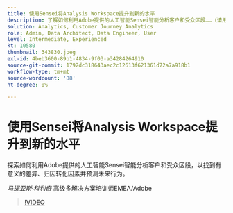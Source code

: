 ```yaml
---
title: 使用Sensei将Analysis Workspace提升到新的水平
description: 了解如何利用Adobe提供的人工智能Sensei智能分析客户和受众区段……（请用60到160个字符描述）
solution: Analytics, Customer Journey Analytics
role: Admin, Data Architect, Data Engineer, User
level: Intermediate, Experienced
kt: 10580
thumbnail: 343830.jpeg
exl-id: 4beb3600-89b1-4834-9f03-a34284264910
source-git-commit: 1792dc318643aec2c12613f621361d72a7a918b1
workflow-type: tm+mt
source-wordcount: '88'
ht-degree: 0%

---
```


# 使用Sensei将Analysis Workspace提升到新的水平

探索如何利用Adobe提供的人工智能Sensei智能分析客户和受众区段，以找到有意义的差异、归因转化因素并预测未来行为。

*马提亚斯·科利奇* 高级多解决方案培训师EMEA/Adobe

>[!VIDEO](https://video.tv.adobe.com/v/343830/?quality=12&learn=on)
